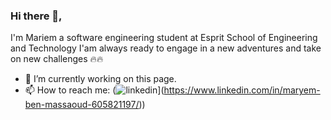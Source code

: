 ### Hi there 👋,
I'm Mariem a software engineering student at Esprit School of Engineering and Technology
I'am always ready to engage in a new adventures and take on new challenges 🔥🔥

- 🔭 I’m currently working on this page. 
- 📫 How to reach me: (![linkedin](Certif/linkedin.png)](https://www.linkedin.com/in/maryem-ben-massaoud-605821197/)) 




